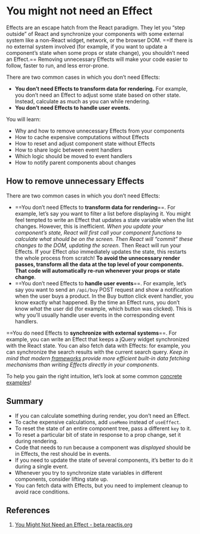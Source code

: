 # You might not need an Effect

Effects are an escape hatch from the React paradigm. They let you “step outside” of React and synchronize your components with some external system like a non-React widget, network, or the browser DOM. ==If there is no external system involved (for example, if you want to update a component’s state when some props or state change), you shouldn’t need an Effect.== Removing unnecessary Effects will make your code easier to follow, faster to run, and less error-prone.

There are two common cases in which you don’t need Effects:

- **You don’t need Effects to transform data for rendering.** For example, you don’t need an Effect to adjust some state based on other state. Instead, calculate as much as you can while rendering.
- **You don’t need Effects to handle user events.**

You will learn:

- Why and how to remove unnecessary Effects from your components
- How to cache expensive computations without Effects
- How to reset and adjust component state without Effects
- How to share logic between event handlers
- Which logic should be moved to event handlers
- How to notify parent components about changes

## How to remove unnecessary Effects 

There are two common cases in which you don’t need Effects:

- ==You don’t need Effects to **transform data for rendering**==. For example, let’s say you want to filter a list before displaying it. You might feel tempted to write an Effect that updates a state variable when the list changes. However, this is inefficient. _When you update your component’s state, React will first call your component functions to calculate what should be on the screen. Then React will “commit” these changes to the DOM, updating the screen_. Then React will run your Effects. If your Effect *also* immediately updates the state, this restarts the whole process from scratch! **To avoid the unnecessary render passes, transform all the data at the top level of your components. That code will automatically re-run whenever your props or state change**.
- ==You don’t need Effects to **handle user events**==. For example, let’s say you want to send an `/api/buy` POST request and show a notification when the user buys a product. In the Buy button click event handler, you know exactly what happened. By the time an Effect runs, you don’t know *what* the user did (for example, which button was clicked). This is why you’ll usually handle user events in the corresponding event handlers.

==You do need Effects to **synchronize with external systems**==. For example, you can write an Effect that keeps a jQuery widget synchronized with the React state. You can also fetch data with Effects: for example, you can synchronize the search results with the current search query. _Keep in mind that modern [frameworks](https://beta.reactjs.org/learn/start-a-new-react-project#building-with-a-full-featured-framework) provide more efficient built-in data fetching mechanisms than writing Effects directly in your components_.

To help you gain the right intuition, let’s look at some common [concrete examples](https://beta.reactjs.org/learn/you-might-not-need-an-effect#updating-state-based-on-props-or-state)!

## Summary

- If you can calculate something during render, you don’t need an Effect.
- To cache expensive calculations, add `useMemo` instead of `useEffect`.
- To reset the state of an entire component tree, pass a different `key` to it.
- To reset a particular bit of state in response to a prop change, set it during rendering.
- Code that needs to run because a component was *displayed* should be in Effects, the rest should be in events.
- If you need to update the state of several components, it’s better to do it during a single event.
- Whenever you try to synchronize state variables in different components, consider lifting state up.
- You can fetch data with Effects, but you need to implement cleanup to avoid race conditions.

## References

1. [You Might Not Need an Effect - beta.reactjs.org](https://beta.reactjs.org/learn/you-might-not-need-an-effect)